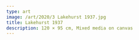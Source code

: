 ```yaml
---
type: art
image: /art/2020/3 Lakehurst 1937.jpg
title: Lakehurst 1937
description: 120 × 95 cm, Mixed media on canvas
---
```

